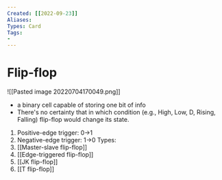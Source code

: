 ```yaml
---
Created: [[2022-09-23]]
Aliases: 
Types: Card
Tags: 
- 
---
```

# Flip-flop
![[Pasted image 20220704170049.png]]
- a binary cell capable of storing one bit of info
- There's no certainty that in which condition (e.g., High, Low, D, Rising, Falling) flip-flop would change its state. 
1. Positive-edge trigger: 0→1
2. Negative-edge trigger: 1→0
Types:
1. [[Master-slave flip-flop]]
2. [[Edge-triggered flip-flop]]
3. [[JK flip-flop]]
4. [[T flip-flop]]


